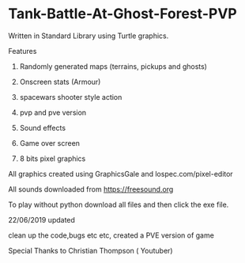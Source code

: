 # Tank-Battle-At-Ghost-Forest-PVP

Written in Standard Library using Turtle graphics. 


Features

1) Randomly generated maps (terrains, pickups and ghosts)  

2) Onscreen stats (Armour) 

3) spacewars shooter style action 

4) pvp and pve version 

5) Sound effects

6) Game over screen

7) 8 bits pixel graphics


All graphics created using GraphicsGale and lospec.com/pixel-editor

All sounds downloaded from https://freesound.org

To play without python download all files and then click the exe file.

22/06/2019 updated

clean up the code,bugs etc etc,  created a PVE version of game 


Special Thanks to Christian Thompson ( Youtuber)
